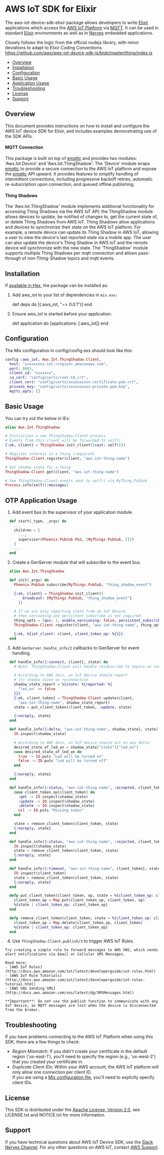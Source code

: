 # AWS IoT SDK for Elixir

The aws-iot-device-sdk-elixir package allows developers to write [Elixir](http://elixir-lang.org) applications which access the [AWS IoT Platform](https://aws.amazon.com/iot/) via [MQTT](http://docs.aws.amazon.com/iot/latest/developerguide/protocols.html).  It can be used in standard [Elixir](http://elixir-lang.org) environments as well as in [Nerves](http://nerves-project.org) embedded applications.

Closely follows the logic from the official nodejs library, with minor deviations to adapt to Elixir Coding Conventions:
https://github.com/aws/aws-iot-device-sdk-js/blob/master/thing/index.js

* [Overview](#overview)
* [Installation](#install)
* [Configuration](#configuration)
* [Basic Usage](#basic-usage)
* [Application Usage](#otp-usage)
* [Troubleshooting](#troubleshooting)
* [License](#license)
* [Support](#support)


<a name="overview"></a>
## Overview
This document provides instructions on how to install and configure the AWS 
IoT device SDK for Elixir, and includes examples demonstrating use of the
SDK APIs.

#### MQTT Connection
This package is built on top of [emqttc](https://github.com/emqtt/emqttc) and provides two modules: 'Aws.Iot.Device'
and 'Aws.Iot.ThingShadow'.  The 'Device' module wraps [emqttc](https://github.com/emqtt/emqttc) to provide a
secure connection to the AWS IoT platform and expose the [emqttc](https://github.com/emqtt/emqttc) API upward.  It provides features to simplify handling of intermittent connections, including progressive backoff retries, automatic re-subscription upon connection, and queued offline publishing.

#### Thing Shadows
The 'Aws.Iot.ThingShadow' module implements additional functionality for accessing Thing Shadows via the AWS IoT
API; the ThingShadow module allows devices to update, be notified of changes to,
get the current state of, or delete Thing Shadows from AWS IoT.  Thing
Shadows allow applications and devices to synchronize their state on the AWS IoT platform.
For example, a remote device can update its Thing Shadow in AWS IoT, allowing
a user to view the device's last reported state via a mobile app.  The user
can also update the device's Thing Shadow in AWS IoT and the remote device 
will synchronize with the new state.  The 'ThingShadow' module supports multiple 
Thing Shadows per mqtt connection and allows pass-through of non-Thing-Shadow
topics and mqtt events.


<a name="install"></a>
## Installation

If [available in Hex](https://hex.pm/docs/publish), the package can be installed as:

  1. Add aws_iot to your list of dependencies in `mix.exs`:

        def deps do
          [{:aws_iot, "~> 0.0.1"}]
        end

  2. Ensure aws_iot is started before your application:

        def application do
          [applications: [:aws_iot]]
        end


<a name="configuration"></a>
## Configuration

The Mix configuration in config/config.exs should look like this:

```elixir
config :aws_iot, Aws.Iot.ThingShadow.Client,
  host: "xxxxxxxxx.iot.<region>.amazonaws.com",
  port: 8883,
  client_id: "xxxxxxx",
  ca_cert: "config/certs/root-CA.crt",
  client_cert: "config/certs/xxxxxxxxxx-certificate.pem.crt",
  private_key: "config/certs/xxxxxxxxxx-private.pem.key",
  mqttc_opts: []
```


<a name="basic-usage"></a>
## Basic Usage

You can try out the below in IEx:

```elixir
alias Aws.Iot.ThingShadow

# Initializes a new ThingShadow.Client process
# Events from this client will be forwarded to self()
{:ok, client} = ThingShadow.init_client([cast: self()])

# Register interest in a thing (required)
ThingShadow.Client.register(client, "aws-iot-thing-name")

# Get shadow state for a thing 
ThingShadow.Client.get(client, "aws-iot-thing-name")

# See ThingShadow.Client events sent to self() via MyThing.PubSub
Process.info(self)[:messages]
```


<a name="otp-usage"></a>
## OTP Application Usage

  1. Add event bus to the supervisor of your application module.

  ```elixir
    def start(_type, _args) do
      ...
      children = [
        ...,
        supervisor(Phoenix.PubSub.PG2, [MyThings.PubSub, []])
      ]
      ...
    end
  ```

  2. Create a GenServer module that will subscribe to the event bus.

  ```elixir
    alias Aws.Iot.ThingShadow

    def init(_args) do
      Phoenix.PubSub.subscribe(MyThings.PubSub, "thing_shadow_event")

      {:ok, client} = ThingShadow.init_client([
          broadcast: {MyThings.PubSub, "thing_shadow_event"}
        ])

      # If we are only reporting state from an IoT Device, 
      # then versioning and persistent_subscribe is not required.
      thing_opts = [qos: 1, enable_versioning: false, persistent_subscribe: false]
      ThingShadow.Client.register(client, "aws-iot-thing-name", thing_opts)

      {:ok, %{iot_client: client, client_token_op: %{}}}
    end
  ```

  3. Add `GenServer.handle_info/2` callbacks to GenServer for event handling.

  ```elixir
    def handle_info({:connect, client}, state) do
      # Note: ThingShadow.Client will handle resubscribe to topics on reconnection.

      # According to AWS docs, an IoT device should report 
      # its shadow_state on reconnection
      shadow_state_report = %{state: %{reported: %{ 
        "led_on" => false 
      }}}
      {:ok, client_token} = ThingShadow.Client.update(client, 
        "aws-iot-thing-name", shadow_state_report)
      state = put_client_token(client_token, :update, state)

      {:noreply, state}
    end

    def handle_info({:delta, "aws-iot-thing-name", shadow_state}, state) do
      IO.inspect(shadow_state)

      # According to AWS docs, an IoT device should act on any delta
      desired_state_of_led_on = shadow_state["state"]["led_on"]
      case desired_state_of_led_on do
        true -> IO.puts "Led will be turned on"
        false -> IO.puts "Led will be turned off"
      end

      {:noreply, state}
    end

    def handle_info({:status, "aws-iot-thing-name", :accepted, client_token, shadow_state}, state = %{client_token_op: client_token_op}) do
      case client_token_op[client_token] do
        :get -> IO.inspect(shadow_state)
        :update -> IO.inspect(shadow_state)
        :delete -> IO.inspect(shadow_state)
        nil -> IO.puts "Missing token"
      end

      state = remove_client_token(client_token, state)
      {:noreply, state}
    end

    def handle_info({:status, "aws-iot-thing-name", :rejected, client_token, shadow_state}, state) do
      IO.inspect(shadow_state)
      state = remove_client_token(client_token, state)
      {:noreply, state}
    end

    def handle_info({:timeout, "aws-iot-thing-name", client_token}, state) do
      IO.inspect(client_token)
      state = remove_client_token(client_token, state)
      {:noreply, state}
    end

    defp put_client_token(client_token, op, state = %{client_token_op: client_token_op}) do
      client_token_op = Map.put(client_token_op, client_token, op)
      %{state | client_token_op: client_token_op}
    end

    defp remove_client_token(client_token, state = %{client_token_op: client_token_op}) do
      client_token_op = Map.delete(client_token_op, client_token)
      %{state | client_token_op: client_token_op}
    end
  ```

  4. Use `ThingShadow.Client.publish/3` to trigger AWS IoT Rules.

    Try creating a simple rule to forward messages to AWS SNS, which sends alert notifications via Email or Cellular SMS Messages.

    Read more:
    - [AWS IoT Rules](http://docs.aws.amazon.com/iot/latest/developerguide/iot-rules.html)
    - [AWS IoT Rule Tutorials](http://docs.aws.amazon.com/iot/latest/developerguide/iot-rules-tutorial.html)
    - [AWS SNS Sending SMS](http://docs.aws.amazon.com/sns/latest/dg/SMSMessages.html)

    **Important**: Do not use the publish function to communicate with any IoT device, as MQTT messages are lost when the device is disconnected from the broker.


<a name="troubleshooting"></a>
## Troubleshooting

If you have problems connecting to the AWS IoT Platform when using this SDK, there are a few things to check:

* _Region Mismatch_:  If you didn't create your 
certificate in the default region ('us-east-1'), you'll need to specify 
the region (e.g., 'us-west-2') that you created your certificate in. 
* _Duplicate Client IDs_:  Within your AWS account, the AWS IoT platform
will only allow one connection per client ID.  
If you are using a [Mix configuration file](#configuration), you'll
need to explictly specify client IDs.


<a name="license"></a>
## License

This SDK is distributed under the [Apache License, Version 2.0](http://www.apache.org/licenses/LICENSE-2.0), see LICENSE.txt and NOTICE.txt for more information.


<a name="suport"></a>
## Support
If you have technical questions about AWS IoT Device SDK, use the [Slack Nerves Channel](https://elixir-lang.slack.com/archives/nerves).
For any other questions on AWS IoT, contact [AWS Support](https://aws.amazon.com/contact-us).